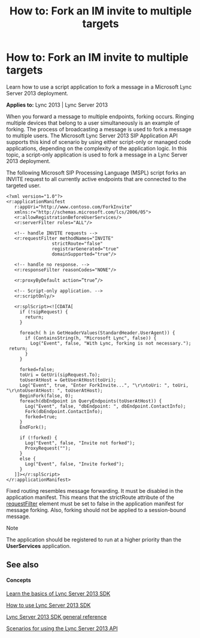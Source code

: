 ﻿---
title: 'How to: Fork an IM invite to multiple targets'
TOCTitle: 'How to: Fork an IM invite to multiple targets'
ms:assetid: a57ab2af-0484-4421-8a29-06b5aa59649d
ms:mtpsurl: https://msdn.microsoft.com/en-us/library/Dn439076(v=office.15)
ms:contentKeyID: 57096237
ms.date: 07/24/2014
mtps_version: v=office.15
---

# How to: Fork an IM invite to multiple targets

Learn how to use a script application to fork a message in a Microsoft Lync Server 2013 deployment.


**Applies to:** Lync 2013 | Lync Server 2013

When you forward a message to multiple endpoints, forking occurs. Ringing multiple devices that belong to a user simultaneously is an example of forking. The process of broadcasting a message is used to fork a message to multiple users. The Microsoft Lync Server 2013 SIP Application API supports this kind of scenario by using either script-only or managed code applications, depending on the complexity of the application logic. In this topic, a script-only application is used to fork a message in a Lync Server 2013 deployment.

The following Microsoft SIP Processing Language (MSPL) script forks an INVITE request to all currently active endpoints that are connected to the targeted user.

    <?xml version="1.0"?>
    <r:applicationManifest
       r:appUri="http://www.contoso.com/ForkInvite"
       xmlns:r="http://schemas.microsoft.com/lcs/2006/05">
       <r:allowRegistrationBeforeUserServices/>
       <r:serverFilter roles="ALL"/>
    
       <!-- handle INVITE requests -->
       <r:requestFilter methodNames="INVITE"
                     strictRoute="false"
                     registrarGenerated="true"
                     domainSupported="true"/>
    
       <!-- handle no response. -->
       <r:responseFilter reasonCodes="NONE"/>
    
       <r:proxyByDefault action=”true”/>
    
       <!-- Script-only application. -->
       <r:scriptOnly/>
    
       <r:splScript><![CDATA[
         if (!sipRequest) {
           return;
         }
    
         foreach( h in GetHeaderValues(StandardHeader.UserAgent)) {
           if (ContainsString(h, "Microsoft Lync", false)) {
             Log("Event", false, "With Lync, forking is not necessary.");
     return;
           }
         }
         
         forked=false;
         toUri = GetUri(sipRequest.To); 
         toUserAtHost = GetUserAtHost(toUri);
         Log("Event", true, "Enter ForkInvite...", "\r\ntoUri: ", toUri, "\r\ntoUserAtHost: ", toUserAtHost);
         BeginFork(false, 0);
         foreach(dbEndpoint in QueryEndpoints(toUserAtHost)) {
           Log("Event", false, "dbEndpoint: ", dbEndpoint.ContactInfo);
           Fork(dbEndpoint.ContactInfo);
           forked=true;
         }
         EndFork();
    
         if (!forked) {
           Log("Event", false, "Invite not forked");
           ProxyRequest("");
         }
         else {
           Log("Event", false, "Invite forked");
         }
       ]]></r:splScript>
    </r:applicationManifest>

Fixed routing resembles message forwarding. It must be disabled in the application manifest. This means that the strictRoute attribute of the [requestFilter](https://msdn.microsoft.com/en-us/library/hh347121\(v=office.15\)) element must be set to false in the application manifest for message forking. Also, forking should not be applied to a session-bound message.


> [!NOTE]
> <P>The application should be registered to run at a higher priority than the <STRONG>UserServices</STRONG> application.</P>



## See also

#### Concepts

[Learn the basics of Lync Server 2013 SDK](learn-the-basics-of-lync-server-2013-sdk.md)

[How to use Lync Server 2013 SDK](how-to-use-lync-server-2013-sdk.md)

[Lync Server 2013 SDK general reference](lync-server-2013-sdk-general-reference.md)

[Scenarios for using the Lync Server 2013 API](scenarios-for-using-the-lync-server-2013-api.md)


